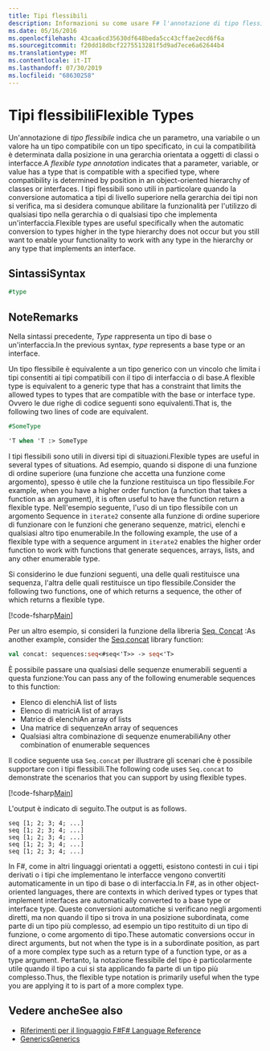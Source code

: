 ```yaml
---
title: Tipi flessibili
description: Informazioni su come usare F# l'annotazione di tipo flessibile, che indica che un parametro, una variabile o un valore ha un tipo compatibile con un tipo specificato.
ms.date: 05/16/2016
ms.openlocfilehash: 43caa6cd35630df648beda5cc43cffae2ecd6f6a
ms.sourcegitcommit: f20dd18dbcf2275513281f5d9ad7ece6a62644b4
ms.translationtype: MT
ms.contentlocale: it-IT
ms.lasthandoff: 07/30/2019
ms.locfileid: "68630258"
---
```

# <a name="flexible-types"></a><span data-ttu-id="30bc7-103">Tipi flessibili</span><span class="sxs-lookup"><span data-stu-id="30bc7-103">Flexible Types</span></span>

<span data-ttu-id="30bc7-104">Un'annotazione di *tipo flessibile* indica che un parametro, una variabile o un valore ha un tipo compatibile con un tipo specificato, in cui la compatibilità è determinata dalla posizione in una gerarchia orientata a oggetti di classi o interfacce.</span><span class="sxs-lookup"><span data-stu-id="30bc7-104">A *flexible type annotation* indicates that a parameter, variable, or value has a type that is compatible with a specified type, where compatibility is determined by position in an object-oriented hierarchy of classes or interfaces.</span></span> <span data-ttu-id="30bc7-105">I tipi flessibili sono utili in particolare quando la conversione automatica a tipi di livello superiore nella gerarchia dei tipi non si verifica, ma si desidera comunque abilitare la funzionalità per l'utilizzo di qualsiasi tipo nella gerarchia o di qualsiasi tipo che implementa un'interfaccia.</span><span class="sxs-lookup"><span data-stu-id="30bc7-105">Flexible types are useful specifically when the automatic conversion to types higher in the type hierarchy does not occur but you still want to enable your functionality to work with any type in the hierarchy or any type that implements an interface.</span></span>

## <a name="syntax"></a><span data-ttu-id="30bc7-106">Sintassi</span><span class="sxs-lookup"><span data-stu-id="30bc7-106">Syntax</span></span>

```fsharp
#type
```

## <a name="remarks"></a><span data-ttu-id="30bc7-107">Note</span><span class="sxs-lookup"><span data-stu-id="30bc7-107">Remarks</span></span>

<span data-ttu-id="30bc7-108">Nella sintassi precedente, *Type* rappresenta un tipo di base o un'interfaccia.</span><span class="sxs-lookup"><span data-stu-id="30bc7-108">In the previous syntax, *type* represents a base type or an interface.</span></span>

<span data-ttu-id="30bc7-109">Un tipo flessibile è equivalente a un tipo generico con un vincolo che limita i tipi consentiti ai tipi compatibili con il tipo di interfaccia o di base.</span><span class="sxs-lookup"><span data-stu-id="30bc7-109">A flexible type is equivalent to a generic type that has a constraint that limits the allowed types to types that are compatible with the base or interface type.</span></span> <span data-ttu-id="30bc7-110">Ovvero le due righe di codice seguenti sono equivalenti.</span><span class="sxs-lookup"><span data-stu-id="30bc7-110">That is, the following two lines of code are equivalent.</span></span>

```fsharp
#SomeType

'T when 'T :> SomeType
```

<span data-ttu-id="30bc7-111">I tipi flessibili sono utili in diversi tipi di situazioni.</span><span class="sxs-lookup"><span data-stu-id="30bc7-111">Flexible types are useful in several types of situations.</span></span> <span data-ttu-id="30bc7-112">Ad esempio, quando si dispone di una funzione di ordine superiore (una funzione che accetta una funzione come argomento), spesso è utile che la funzione restituisca un tipo flessibile.</span><span class="sxs-lookup"><span data-stu-id="30bc7-112">For example, when you have a higher order function (a function that takes a function as an argument), it is often useful to have the function return a flexible type.</span></span> <span data-ttu-id="30bc7-113">Nell'esempio seguente, l'uso di un tipo flessibile con un argomento Sequence in `iterate2` consente alla funzione di ordine superiore di funzionare con le funzioni che generano sequenze, matrici, elenchi e qualsiasi altro tipo enumerabile.</span><span class="sxs-lookup"><span data-stu-id="30bc7-113">In the following example, the use of a flexible type with a sequence argument in `iterate2` enables the higher order function to work with functions that generate sequences, arrays, lists, and any other enumerable type.</span></span>

<span data-ttu-id="30bc7-114">Si considerino le due funzioni seguenti, una delle quali restituisce una sequenza, l'altra delle quali restituisce un tipo flessibile.</span><span class="sxs-lookup"><span data-stu-id="30bc7-114">Consider the following two functions, one of which returns a sequence, the other of which returns a flexible type.</span></span>

[!code-fsharp[Main](~/samples/snippets/fsharp/lang-ref-2/snippet4101.fs)]

<span data-ttu-id="30bc7-115">Per un altro esempio, si consideri la funzione della libreria [Seq. Concat](https://msdn.microsoft.com/library/2eeb69a9-fc2f-4b7d-8dee-101fa2b00712) :</span><span class="sxs-lookup"><span data-stu-id="30bc7-115">As another example, consider the [Seq.concat](https://msdn.microsoft.com/library/2eeb69a9-fc2f-4b7d-8dee-101fa2b00712) library function:</span></span>

```fsharp
val concat: sequences:seq<#seq<'T>> -> seq<'T>
```

<span data-ttu-id="30bc7-116">È possibile passare una qualsiasi delle sequenze enumerabili seguenti a questa funzione:</span><span class="sxs-lookup"><span data-stu-id="30bc7-116">You can pass any of the following enumerable sequences to this function:</span></span>

- <span data-ttu-id="30bc7-117">Elenco di elenchi</span><span class="sxs-lookup"><span data-stu-id="30bc7-117">A list of lists</span></span>
- <span data-ttu-id="30bc7-118">Elenco di matrici</span><span class="sxs-lookup"><span data-stu-id="30bc7-118">A list of arrays</span></span>
- <span data-ttu-id="30bc7-119">Matrice di elenchi</span><span class="sxs-lookup"><span data-stu-id="30bc7-119">An array of lists</span></span>
- <span data-ttu-id="30bc7-120">Una matrice di sequenze</span><span class="sxs-lookup"><span data-stu-id="30bc7-120">An array of sequences</span></span>
- <span data-ttu-id="30bc7-121">Qualsiasi altra combinazione di sequenze enumerabili</span><span class="sxs-lookup"><span data-stu-id="30bc7-121">Any other combination of enumerable sequences</span></span>

<span data-ttu-id="30bc7-122">Il codice seguente usa `Seq.concat` per illustrare gli scenari che è possibile supportare con i tipi flessibili.</span><span class="sxs-lookup"><span data-stu-id="30bc7-122">The following code uses `Seq.concat` to demonstrate the scenarios that you can support by using flexible types.</span></span>

[!code-fsharp[Main](~/samples/snippets/fsharp/lang-ref-2/snippet4102.fs)]

<span data-ttu-id="30bc7-123">L'output è indicato di seguito.</span><span class="sxs-lookup"><span data-stu-id="30bc7-123">The output is as follows.</span></span>

```
seq [1; 2; 3; 4; ...]
seq [1; 2; 3; 4; ...]
seq [1; 2; 3; 4; ...]
seq [1; 2; 3; 4; ...]
seq [1; 2; 3; 4; ...]
```

<span data-ttu-id="30bc7-124">In F#, come in altri linguaggi orientati a oggetti, esistono contesti in cui i tipi derivati o i tipi che implementano le interfacce vengono convertiti automaticamente in un tipo di base o di interfaccia.</span><span class="sxs-lookup"><span data-stu-id="30bc7-124">In F#, as in other object-oriented languages, there are contexts in which derived types or types that implement interfaces are automatically converted to a base type or interface type.</span></span> <span data-ttu-id="30bc7-125">Queste conversioni automatiche si verificano negli argomenti diretti, ma non quando il tipo si trova in una posizione subordinata, come parte di un tipo più complesso, ad esempio un tipo restituito di un tipo di funzione, o come argomento di tipo.</span><span class="sxs-lookup"><span data-stu-id="30bc7-125">These automatic conversions occur in direct arguments, but not when the type is in a subordinate position, as part of a more complex type such as a return type of a function type, or as a type argument.</span></span> <span data-ttu-id="30bc7-126">Pertanto, la notazione flessibile del tipo è particolarmente utile quando il tipo a cui si sta applicando fa parte di un tipo più complesso.</span><span class="sxs-lookup"><span data-stu-id="30bc7-126">Thus, the flexible type notation is primarily useful when the type you are applying it to is part of a more complex type.</span></span>

## <a name="see-also"></a><span data-ttu-id="30bc7-127">Vedere anche</span><span class="sxs-lookup"><span data-stu-id="30bc7-127">See also</span></span>

- [<span data-ttu-id="30bc7-128">Riferimenti per il linguaggio F#</span><span class="sxs-lookup"><span data-stu-id="30bc7-128">F# Language Reference</span></span>](index.md)
- [<span data-ttu-id="30bc7-129">Generics</span><span class="sxs-lookup"><span data-stu-id="30bc7-129">Generics</span></span>](./generics/index.md)
